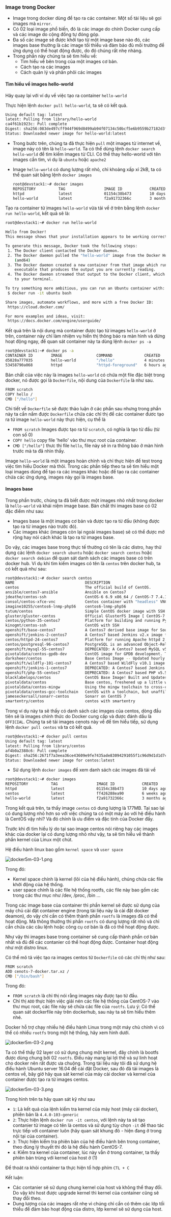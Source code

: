 ### Image trong Docker
- Image trong docker dùng để tạo ra các container. Một số tài liệu sẽ gọi images mà `mirror`.
- Có 02 loại image phổ biến, đó là các image do chính Docker cung cấp và các image do cộng đồng tự đóng góp.
- Đa số các image sẽ được khởi tạo từ một image base nào đó, các images base thường là các image tối thiểu và đảm bảo đủ môi trường để ứng dụng có thể hoạt động được, do đó chúng rất nhẹ nhàng.
- Trong phần này chúng ta sẽ tìm hiểu về:
  - Tìm hiểu về bên trong của một images cơ bản.
  - Cách tạo ra các images 
  - Cách quản lý và phân phôi các images

  
#### Tìm hiểu về images hello-world

Hãy quay lại với ví dụ về việc tạo ra container `hello-world`

Thực hiện lệnh `docker pull hello-world`, ta sẽ có kết quả.

  ```sh
  Using default tag: latest
  latest: Pulling from library/hello-world
  ca4f61b1923c: Pull complete
  Digest: sha256:083de497cff944f969d8499ab94f07134c50bcf5e6b9559b27182d3fa80ce3f7
  Status: Downloaded newer image for hello-world:latest
  ```
- Trong bước trên, chúng ta đã thực hiện `pull` một images từ internet về, image này có tên là `hello-world`. Ta có thể dùng lệnh `docker search hello-world` để tìm kiếm images từ CLI. Có thể thay hello-world với tên images cần tìm, vì dụ là `ubuntu` hoặc `apache2`

- Image `hello-world` có dung lượng rất nhỏ, chỉ khoảng xấp xỉ 2kB, ta có thể quan sát bằng lệnh `docker images`

  ```sh
  root@devstack1:~# docker images
  REPOSITORY          TAG                 IMAGE ID            CREATED             SIZE
  httpd               latest              01154c38b473        10 days ago         177MB
  hello-world         latest              f2a91732366c        3 months ago        1.85kB
  ```


Tạo ra container từ images `hello-world` vừa tải về ở trên bằng lệnh `docker run hello-world`, kết quả sẽ là:

  ```sh
  root@devstack1:~# docker run hello-world

  Hello from Docker!
  This message shows that your installation appears to be working correctly.

  To generate this message, Docker took the following steps:
   1. The Docker client contacted the Docker daemon.
   2. The Docker daemon pulled the "hello-world" image from the Docker Hub.
      (amd64)
   3. The Docker daemon created a new container from that image which runs the
      executable that produces the output you are currently reading.
   4. The Docker daemon streamed that output to the Docker client, which sent it
      to your terminal.

  To try something more ambitious, you can run an Ubuntu container with:
   $ docker run -it ubuntu bash

  Share images, automate workflows, and more with a free Docker ID:
   https://cloud.docker.com/

  For more examples and ideas, visit:
   https://docs.docker.com/engine/userguide/
  ```

Kết quả trên là nội dung mà container được tạo từ images `hello-world` ở trên, container này chỉ làm nhiệm vụ hiển thị thông báo ra màn hình và dừng hoạt động ngay, để quan sát container này ta dùng lệnh `docker ps -a`

  ```sh
  root@devstack1:~# docker ps -a
  CONTAINER ID        IMAGE               COMMAND              CREATED             STATUS                     PORTS                NAMES
  d5828a777035        hello-world         "/hello"             4 minutes ago       Exited (0) 4 minutes ago                        priceless_swirles
  53458790a068        httpd               "httpd-foreground"   6 hours ago         Up 6 hours                 0.0.0.0:80->80/tcp   upbeat_tereshkova
  ```

Bản chất của việc này là images `hello-world` có chứa một file đặc biệt trong docker, nó được gọi là `Dockerfile`, nội dung của `Dockerfile` là như sau.

  ```sh
  FROM scratch
  COPY hello / 
  CMD ["/hello"]
  ```

Chi tiết về `Dockerfile` sẽ được thảo luận ở các phần sau nhưng trong phần này ta cần nắm được `Dockerfile` chứa các chỉ thị để các container đươc tạo ra từ image `hello-world` này thực hiện, cụ thể là

- `FROM scratch` Images được tạo ra từ `scratch`, có nghĩa là tạo từ đầu (từ con số 0)
- `COPY hello` copy file 'hello' vào thư mục root của container.
- `CMD ["/hello"]` thưc thi file `hello`, file này sẽ in ra thông báo ở màn hình trước mà ta đã nhìn thấy.


Image `hello-world` là một images hoàn chỉnh và chỉ thực hiện để test trong việc tìm hiểu Docker mà thôi. Trong các phần tiếp theo ta sẽ tìm hiểu một loại images dùng để tạo ra các images khác hoặc để tạo ra các container chứa các ứng dụng, images này gọi là images base.


#### Images base
Trong phần trước, chúng ta đã biết được một images nhỏ nhất trong docker là `hello-world` và khái niệm image base. Bản chất thì images base có 02 đặc điểm như sau:
- Images base là một images cơ bản và được tạo ra từ đầu (không được tạo ra từ images nào trước đó).
- Các images khác (images còn lại ngoài images base) sẽ có thể được mở rộng hay nói cách khác là tạo ra từ images base.

Do vậy, các images base trong thực tế thường có tên là các distro, hay thử dụng các lệnh `docker search ubuntu` hoặc `docker search centos` hoặc `docker search debian` để quan sát danh sách các images base có trên docker hub. Ví dụ khi tìm kiếm images có tên là `centos` trên docker hub, ta có kết quả như sau:

```sh
root@devstack1:~# docker search centos
NAME                               DESCRIPTION                                     STARS               OFFICIAL            AUTOMATED
centos                             The official build of CentOS.                   4052                [OK]
ansible/centos7-ansible            Ansible on Centos7                              105                                     [OK]
jdeathe/centos-ssh                 CentOS-6 6.9 x86_64 / CentOS-7 7.4.1708 x86_…   91                                      [OK]
consol/centos-xfce-vnc             Centos container with "headless" VNC session…   45                                      [OK]
imagine10255/centos6-lnmp-php56    centos6-lnmp-php56                              38                                      [OK]
tutum/centos                       Simple CentOS docker image with SSH access      36
gluster/gluster-centos             Official GlusterFS Image [ CentOS-7 +  Glust…   22                                      [OK]
centos/python-35-centos7           Platform for building and running Python 3.5…   18
kinogmt/centos-ssh                 CentOS with SSH                                 17                                      [OK]
openshift/base-centos7             A Centos7 derived base image for Source-To-I…   17
openshift/jenkins-2-centos7        A Centos7 based Jenkins v2.x image for use w…   10
centos/httpd-24-centos7            Platform for running Apache httpd 2.4 or bui…   9
centos/postgresql-96-centos7       PostgreSQL is an advanced Object-Relational …   7
openshift/mysql-55-centos7         DEPRECATED: A Centos7 based MySQL v5.5 image…   6
pivotaldata/centos-gpdb-dev        CentOS image for GPDB development. Tag names…   3
darksheer/centos                   Base Centos Image -- Updated hourly             3                                       [OK]
openshift/wildfly-101-centos7      A Centos7 based WildFly v10.1 image for use …   3
openshift/jenkins-1-centos7        DEPRECATED: A Centos7 based Jenkins v1.x ima…   3
openshift/php-55-centos7           DEPRECATED: A Centos7 based PHP v5.5 image f…   1
blacklabelops/centos               CentOS Base Image! Built and Updates Daily!     1                                       [OK]
pivotaldata/centos                 Base centos, freshened up a little with a Do…   1
pivotaldata/centos-mingw           Using the mingw toolchain to cross-compile t…   1
pivotaldata/centos-gcc-toolchain   CentOS with a toolchain, but unaffiliated wi…   0
jameseckersall/sonarr-centos       Sonarr on CentOS 7                              0                                       [OK]
smartentry/centos                  centos with smartentry                          0                                       [OK]
```

Trong ví dụ này ta sẽ thấy có danh sách các images của centos, dòng đầu tiên sẽ là images chính thức do Docker cung cấp và được đánh dấu là `OFFICIAL`. Chúng ta sẽ tải images cenots này về để tìm hiểu tiếp, sử dụng lệnh `docker pull centos` và ta có kết quả.

```sh
root@devstack1:~# docker pull centos
Using default tag: latest
latest: Pulling from library/centos
af4b0a2388c6: Pull complete
Digest: sha256:2671f7a3eea36ce43609e9fe7435ade83094291055f1c96d9d1d1d7c0b986a5d
Status: Downloaded newer image for centos:latest
```

- Sử dụng lệnh `docker images` để xem danh sách các images đã tải về

```sh
root@devstack1:~# docker images
REPOSITORY          TAG                 IMAGE ID            CREATED             SIZE
httpd               latest              01154c38b473        10 days ago         177MB
centos              latest              ff426288ea90        6 weeks ago         207MB
hello-world         latest              f2a91732366c        3 months ago        1.85kB
```

Trong kết quả trên, ta thấy image `centos` có dung lượng là 177MB. Tại sao lại có dung lượng nhỏ hơn so với việc chúng ta có một máy ảo với hệ điều hành là CentOS vậy nhỉ? Và đó chính là ưu điểm và đặc tính của Docker đấy. 

Trước khi đi tìm hiểu lý do tại sao image centos nói riêng hay các images khác của docker lại có dung lượng nhỏ như vậy, ta sẽ tìm hiểu về thành phần kernel của Linux một chút.

Hệ điều hành linux bao gồm `kernel space` và `user space`

![docker5m-03-1.png](../docker5m-03-1.png)

Trong đó:
- Kernel space chính là kernel (lõi của hệ điều hành), chúng chứa các file khởi động của hệ thống.
- user space chính là các file hệ thống rootfs, các file này bao gồm các trong các thư mục như /dev, /proc, /bin ...


Trong các image base của container thì phần kernel sẽ được sử dụng của máy chủ cài đặt container engine (trong tài liệu này là cài đặt docker deamon), do vậy chỉ cần có thêm thành phần `rootfs` là images đã có thể hoạt động. Mà thông thường thì phần `rootfs` có dung lượng rất nhỏ và chỉ cần chứa các câu lệnh hoặc công cụ cơ bản là đã có thể hoạt động được. 

Như vậy thì images base trong container sẽ cung cấp thành phần cơ bản nhất và đủ để các contanier có thể hoạt động được. Container hoạt động như một distro linux.


Có thể mô tả việc tạo ra images centos từ `Dockerfile` có các chỉ thị như sau:

  ```sh
  FROM scratch
  ADD cenots-7-docker.tar.xz /
  CMD ["/bin/bash"]
  ```

Trong đó:
- `FROM scratch` là chỉ thị nói rằng images này được tạo từ đầu.
- Chỉ thị `ADD` thực hiện việc giải nén các file hệ thống của CentOS-7 vào thư mục root, các file này sẽ chứa các file của `rootfs`. Lưu ý: Có thể quan sát dockerfile này trên dockerhub, sau này ta sẽ tìm hiểu thêm nhé.
 

Docker hỗ trợ chạy nhiều hệ điều hành Linux trong một máy chủ chính vì có thể có nhiều `rootfs` trong một hệ thống, hãy xem hình dưới.

![docker5m-03-2.png](../images/docker5m-03-2.png)

Ta có thể thấy 02 layer có sử dụng chung một kernel, đây chính là bootfs được dùng chung bởi 02 `rootfs`. Điều này mang lại lợi thế và sự linh hoạt cho docker nên rất được ưa chuộng. Trong tài liệu này tôi đã sử dụng hệ điều hành Ubuntu server 16.04 để cài đặt Docker, sau đó đã tải images là centos về, bây giờ hãy qua sát kernel của máy cài docker và kernel của container được tạo ra từ images centos.


![docker5m-03-3.png](../images/docker5m-03-3.png)

Trong hình trên ta hãy quan sát kỹ như sau
- `1`: Là kết quả của lệnh kiểm tra kernel của máy host (máy cài docker), phiên bản là `4.4.0-103-generic`
- `2`: Thực hiện lệnh `docker run -it centos`, với lệnh này ta sẽ tạo contanier từ image có tên là centos và sử dụng tùy chọn `-it` để thao tác trực tiếp với container luôn (hãy quan sát khung đỏ - hiện đang ở trong nội tại của container).
- `3`: Thực hiện kiểm tra phiên bản của hệ điều hành bên trong container, theo đúng lý thuyết thì đó là hệ điều hành CentOS-7.
- `4`: Kiểm tra kernel của container, lúc này vẫn ở trong container, ta thấy phiên bản trùng với kernel của host ở (1)


Để thoát ra khỏi container ta thực hiện tổ hợp phím `CTL + C`

Kết luận: 
- Các contanier sẽ sử dụng chung kernel của host và không thể thay đổi. Do vậy khi host được upgrade kernel thì kernel của container cũng sẽ thay đổi theo.
- Dung lượng của các images rất nhẹ vì chúng chỉ cần có thêm các lớp tối thiểu để đảm bảo hoạt động của distro, lớp kernel sẽ sử dụng của host.




















